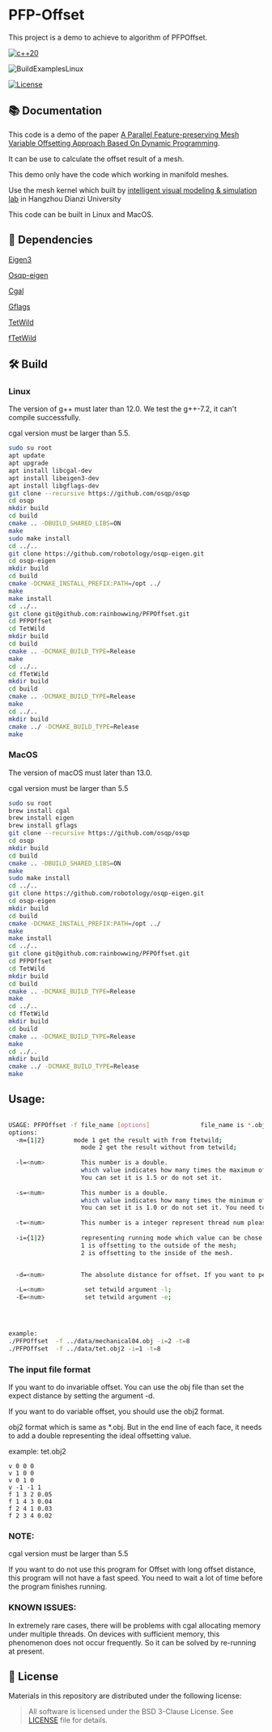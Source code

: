 # PFP-Offset

This project is a demo to achieve to algorithm of PFPOffset.

[![c++20](https://img.shields.io/badge/standard-C++20-blue.svg?style=flat&logo=c%2B%2B)](https://isocpp.org)

![BuildExamplesLinux](https://github.com/rainbowwing/PFPOffset/workflows/CMake/badge.svg)

[![License](https://img.shields.io/badge/License-BSD_3--Clause-orange.svg)](https://github.com/rainbowwing/Thickening2/blob/main/LICENSE)
## 📚 Documentation

This code is a demo of the paper [A Parallel Feature-preserving Mesh Variable Offsetting Approach Based On Dynamic Programming]().

It can be use to calculate the offset result of a mesh.

This demo only have the code which working in manifold meshes.

Use the mesh kernel which built by [intelligent visual modeling & simulation lab](https://igame.hdu.edu.cn) in Hangzhou
Dianzi University

This code can be built in Linux and MacOS.

## 📄 Dependencies

[Eigen3](http://eigen.tuxfamily.org/index.php?title=Main_Page)

[Osqp-eigen](https://github.com/robotology/osqp-eigen#osqp-eigen)

[Cgal](https://www.cgal.org)

[Gflags](https://github.com/gflags/gflags)

[TetWild](https://github.com/Yixin-Hu/TetWild)

[fTetWild]( https://github.com/wildmeshing/fTetWild.git)

## 🛠️ Build

### Linux
The version of g++ must later than 12.0. We test the g++-7.2, it can't compile successfully.

cgal version must be larger than 5.5.
```bash
sudo su root
apt update
apt upgrade
apt install libcgal-dev 
apt install libeigen3-dev 
apt install libgflags-dev 
git clone --recursive https://github.com/osqp/osqp
cd osqp
mkdir build
cd build
cmake .. -DBUILD_SHARED_LIBS=ON
make
sudo make install
cd ../..
git clone https://github.com/robotology/osqp-eigen.git
cd osqp-eigen
mkdir build
cd build
cmake -DCMAKE_INSTALL_PREFIX:PATH=/opt ../
make
make install
cd ../..
git clone git@github.com:rainbowwing/PFPOffset.git
cd PFPOffset
cd TetWild
mkdir build
cd build
cmake .. -DCMAKE_BUILD_TYPE=Release
make
cd ../..
cd fTetWild
mkdir build
cd build
cmake .. -DCMAKE_BUILD_TYPE=Release
make
cd ../..
mkdir build
cmake ../ -DCMAKE_BUILD_TYPE=Release
make

```

### MacOS
The version of macOS must later than 13.0.

cgal version must be larger than 5.5
```bash
sudo su root
brew install cgal
brew install eigen
brew install gflags
git clone --recursive https://github.com/osqp/osqp
cd osqp
mkdir build
cd build
cmake .. -DBUILD_SHARED_LIBS=ON
make
sudo make install
cd ../..
git clone https://github.com/robotology/osqp-eigen.git
cd osqp-eigen
mkdir build
cd build
cmake -DCMAKE_INSTALL_PREFIX:PATH=/opt ../
make
make install
cd ../..
git clone git@github.com:rainbowwing/PFPOffset.git
cd PFPOffset
cd TetWild
mkdir build
cd build
cmake .. -DCMAKE_BUILD_TYPE=Release
make
cd ../..
cd fTetWild
mkdir build
cd build
cmake .. -DCMAKE_BUILD_TYPE=Release
make
cd ../..
mkdir build
cmake ../ -DCMAKE_BUILD_TYPE=Release
make

```

## Usage:

```bash

USAGE: PFPOffset -f file_name [options]              file_name is *.obj or *.obj2      
options:
  -m={1|2}        mode 1 get the result with from ftetwild;
                    mode 2 get the result without from tetwild;
                    
  -l=<num>          This number is a double.
                    which value indicates how many times the maximum offset distance is the ideal offset distance.
                    You can set it is 1.5 or do not set it.
                    
  -s=<num>          This number is a double.
                    which value indicates how many times the minimum offset distance is the ideal offset distance.
                    You can set it is 1.0 or do not set it. You need to ensure that the value of -s is less than -l.
                    
  -t=<num>          This number is a integer represent thread num please set this value depend the number of cpu cores of you device.
  
  -i={1|2}          representing running mode which value can be chose in 1,2. 
                    1 is offsetting to the outside of the mesh;
                    2 is offsetting to the inside of the mesh.
                    

  -d=<num>          The absolute distance for offset. If you want to perform variable offset, please do not use this parameter, but use the obj2 file.

  -L=<num>           set tetwild argument -l;
  -E=<num>           set tetwild argument -e;



                    
example:
./PFPOffset  -f ../data/mechanical04.obj -i=2 -t=8       
./PFPOffset  -f ../data/tet.obj2 -i=1 -t=8 
```


### The input file format

If you want to do invariable offset. You can use the obj file than set the expect distance by setting the argument -d.

If you want to do variable offset, you should use the obj2 format.

obj2 format which is same as *.obj. But in the end line of each face, it needs to add a double representing the ideal offsetting value.


example: tet.obj2
```text
v 0 0 0
v 1 0 0
v 0 1 0
v -1 -1 1
f 1 3 2 0.05
f 1 4 3 0.04
f 2 4 1 0.03
f 2 3 4 0.02

```

### NOTE:

cgal version must be larger than 5.5

If you want to do not use this program for Offset with long offset distance, this program will not have a fast speed.
You need to wait a lot of time before the program finishes running.

### KNOWN ISSUES:

In extremely rare cases, there will be problems with cgal allocating memory under multiple threads. On devices with sufficient memory, this phenomenon does not occur frequently.
So it can be solved by re-running at present.


## 📝 License
Materials in this repository are distributed under the following license:

> All software is licensed under the BSD 3-Clause License. See [LICENSE](https://github.com/rainbowwing/PFPOffset/blob/main/LICENSE) file for details.